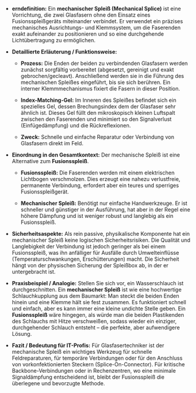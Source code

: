 - **erndefinition:** Ein **mechanischer Spleiß (Mechanical Splice)** ist eine Vorrichtung, die zwei Glasfasern ohne den Einsatz eines Fusionsspleißgeräts miteinander verbindet. Er verwendet ein präzises mechanisches Ausrichtungs- und Klemmsystem, um die Faserenden exakt aufeinander zu positionieren und so eine durchgehende Lichtübertragung zu ermöglichen.
    
- **Detaillierte Erläuterung / Funktionsweise:**
    
    - **Prozess:** Die Enden der beiden zu verbindenden Glasfasern werden zunächst sorgfältig vorbereitet (abgesetzt, gereinigt und exakt gebrochen/gecleavt). Anschließend werden sie in die Führung des mechanischen Spleißes eingeführt, bis sie sich berühren. Ein interner Klemmmechanismus fixiert die Fasern in dieser Position.
        
    - **Index-Matching-Gel:** Im Inneren des Spleißes befindet sich ein spezielles Gel, dessen Brechungsindex dem der Glasfaser sehr ähnlich ist. Dieses Gel füllt den mikroskopisch kleinen Luftspalt zwischen den Faserenden und minimiert so den Signalverlust (Einfügedämpfung) und die Rückreflexionen.
        
    - **Zweck:** Schnelle und einfache Reparatur oder Verbindung von Glasfasern direkt im Feld.
        
- **Einordnung in den Gesamtkontext:** Der mechanische Spleiß ist eine Alternative zum **Fusionsspleiß**.
    
    - **Fusionsspleiß:** Die Faserenden werden mit einem elektrischen Lichtbogen verschmolzen. Dies erzeugt eine nahezu verlustfreie, permanente Verbindung, erfordert aber ein teures und sperriges Fusionsspleißgerät.
        
    - **Mechanischer Spleiß:** Benötigt nur einfache Handwerkzeuge. Er ist schneller und günstiger in der Ausführung, hat aber in der Regel eine höhere Dämpfung und ist weniger robust und langlebig als ein Fusionsspleiß.
        
- **Sicherheitsaspekte:** Als rein passive, physikalische Komponente hat ein mechanischer Spleiß keine logischen Sicherheitsrisiken. Die Qualität und Langlebigkeit der Verbindung ist jedoch geringer als bei einem Fusionsspleiß, was ihn anfälliger für Ausfälle durch Umwelteinflüsse (Temperaturschwankungen, Erschütterungen) macht. Die Sicherheit hängt von der physischen Sicherung der Spleißbox ab, in der er untergebracht ist.
    
- **Praxisbeispiel / Analogie:** Stellen Sie sich vor, ein Wasserschlauch ist durchgeschnitten. Ein **mechanischer Spleiß** ist wie eine hochwertige Schlauchkupplung aus dem Baumarkt: Man steckt die beiden Enden hinein und eine Klemme hält sie fest zusammen. Es funktioniert schnell und einfach, aber es kann immer eine kleine undichte Stelle geben. Ein **Fusionsspleiß** wäre hingegen, als würde man die beiden Plastikenden des Schlauchs mit Hitze verschweißen, sodass wieder ein einziger, durchgehender Schlauch entsteht – die perfekte, aber aufwendigere Lösung.
    
- **Fazit / Bedeutung für IT-Profis:** Für Glasfasertechniker ist der mechanische Spleiß ein wichtiges Werkzeug für schnelle Feldreparaturen, für temporäre Verbindungen oder für den Anschluss von vorkonfektionierten Steckern (Splice-On-Connector). Für kritische Backbone-Verbindungen oder in Rechenzentren, wo eine minimale Signaldämpfung entscheidend ist, bleibt der Fusionsspleiß die überlegene und bevorzugte Methode.